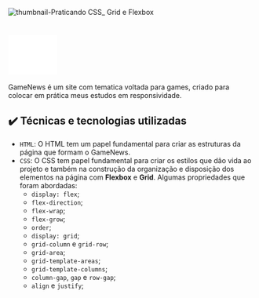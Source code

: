 ![thumbnail-Praticando CSS_ Grid e Flexbox](https://lh3.googleusercontent.com/u/2/drive-viewer/AAOQEOSXniet3RZYmJOkIY8sJhTUvASlGey-sB1DrK2-3Cv4YZ174SlKkMXD8ZCeF7t8NRXYhbE8wD2198O9N8YCJaclgkPPxg=w2448-h1728)
#
<img src ="https://github.com/gustavx-lourenco/flexbox-website/blob/master/assets/img/logo-branco-menor.png" width="100px"> <p>GameNews é um site com tematica voltada para games, criado para colocar em prática meus estudos em responsividade.</p>
## ✔️ Técnicas e tecnologias utilizadas

- `HTML`: O HTML tem um papel fundamental para criar as estruturas da página que formam o GameNews. 
- `CSS`: O CSS tem papel fundamental para criar os estilos que dão vida ao projeto e também na construção da organização e disposição dos elementos na página com **Flexbox** e **Grid**. Algumas propriedades que foram abordadas:
  - `display: flex`;
  - `flex-direction`;
  - `flex-wrap`;
  - `flex-grow`;
  - `order`;
  - `display: grid`;
  - `grid-column` e `grid-row`;
  - `grid-area`;
  - `grid-template-areas`;
  - `grid-template-columns`;
  - `column-gap`, `gap` e `row-gap`;
  - `align` e `justify`;
